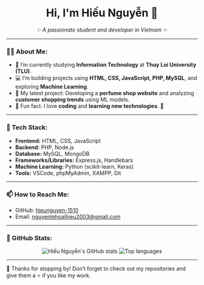<h1 align="center">Hi, I'm Hiếu Nguyễn 👋</h1>

<p align="center">
  <em>✨ A passionate student and developer in Vietnam ✨</em>
</p>

---

### 👨‍💻 About Me:
- 🌱 I’m currently studying **Information Technology** at **Thuy Loi University (TLU)**.
- 💻 I’m building projects using **HTML, CSS, JavaScript, PHP, MySQL**, and exploring **Machine Learning**.
- 🔭 My latest project: Developing a **perfume shop website** and analyzing **customer shopping trends** using ML models.
- 🌟 Fun fact: I love **coding** and **learning new technologies**. 🧠

---

### 🚀 Tech Stack:
- **Frontend:** HTML, CSS, JavaScript
- **Backend:** PHP, Node.js
- **Database:** MySQL, MongoDB
- **Frameworks/Libraries:** Express.js, Handlebars
- **Machine Learning:** Python (scikit-learn, Keras)
- **Tools:** VSCode, phpMyAdmin, XAMPP, Git

---

### 📫 How to Reach Me:
- GitHub: [hieunguyen-1510](https://github.com/hieunguyen-1510)
- Email: nguyenlehoaihieu2003@gmail.com

---

### 🌟 GitHub Stats:
<p align="center">
  <img src="https://github-readme-stats.vercel.app/api?username=hieunguyen-1510&show_icons=true&theme=radical" alt="Hiếu Nguyễn's GitHub stats">
  <img src="https://github-readme-stats.vercel.app/api/top-langs/?username=hieunguyen-1510&layout=compact&theme=radical" alt="Top languages">
</p>

---

🎉 Thanks for stopping by! Don’t forget to check out my repositories and give them a ⭐ if you like my work.
